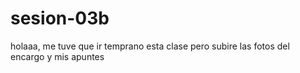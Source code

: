 # sesion-03b

holaaa, me tuve que ir temprano esta clase pero subire las fotos del encargo y mis apuntes
